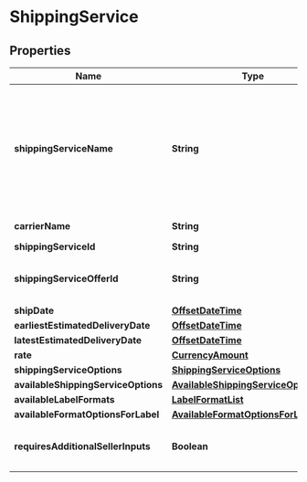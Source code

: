 # ShippingService

## Properties
Name | Type | Description | Notes
------------ | ------------- | ------------- | -------------
**shippingServiceName** | **String** | A plain text representation of a carrier&#x27;s shipping service. For example, \&quot;UPS Ground\&quot; or \&quot;FedEx Standard Overnight\&quot;.  | 
**carrierName** | **String** | The name of the carrier. | 
**shippingServiceId** | **String** |  | 
**shippingServiceOfferId** | **String** | An Amazon-defined shipping service offer identifier. | 
**shipDate** | [**OffsetDateTime**](OffsetDateTime.md) |  | 
**earliestEstimatedDeliveryDate** | [**OffsetDateTime**](OffsetDateTime.md) |  |  [optional]
**latestEstimatedDeliveryDate** | [**OffsetDateTime**](OffsetDateTime.md) |  |  [optional]
**rate** | [**CurrencyAmount**](CurrencyAmount.md) |  | 
**shippingServiceOptions** | [**ShippingServiceOptions**](ShippingServiceOptions.md) |  | 
**availableShippingServiceOptions** | [**AvailableShippingServiceOptions**](AvailableShippingServiceOptions.md) |  |  [optional]
**availableLabelFormats** | [**LabelFormatList**](LabelFormatList.md) |  |  [optional]
**availableFormatOptionsForLabel** | [**AvailableFormatOptionsForLabelList**](AvailableFormatOptionsForLabelList.md) |  |  [optional]
**requiresAdditionalSellerInputs** | **Boolean** | When true, additional seller inputs are required. | 
